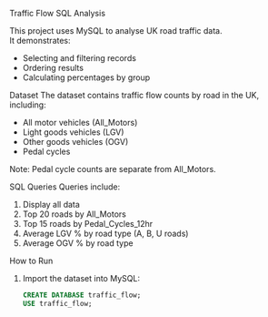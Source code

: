 Traffic Flow SQL Analysis

This project uses MySQL to analyse UK road traffic data.  
It demonstrates:
- Selecting and filtering records
- Ordering results
- Calculating percentages by group

Dataset
The dataset contains traffic flow counts by road in the UK, including:
- All motor vehicles (All_Motors)
- Light goods vehicles (LGV)
- Other goods vehicles (OGV)
- Pedal cycles

Note: Pedal cycle counts are separate from All_Motors.

 SQL Queries
Queries include:
1. Display all data
2. Top 20 roads by All_Motors
3. Top 15 roads by Pedal_Cycles_12hr
4. Average LGV % by road type (A, B, U roads)
5. Average OGV % by road type

 How to Run
1. Import the dataset into MySQL:
   ```sql
   CREATE DATABASE traffic_flow;
   USE traffic_flow;
